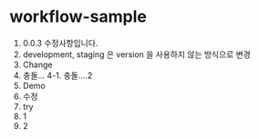 # workflow-sample

1. 0.0.3 수정사항입니다.
2. development, staging 은 version 을 사용하지 않는 방식으로 변경
3. Change
4. 충돌...
4-1. 충돌....2
5. Demo
6. 수정
7. try
8. 1
9. 2
